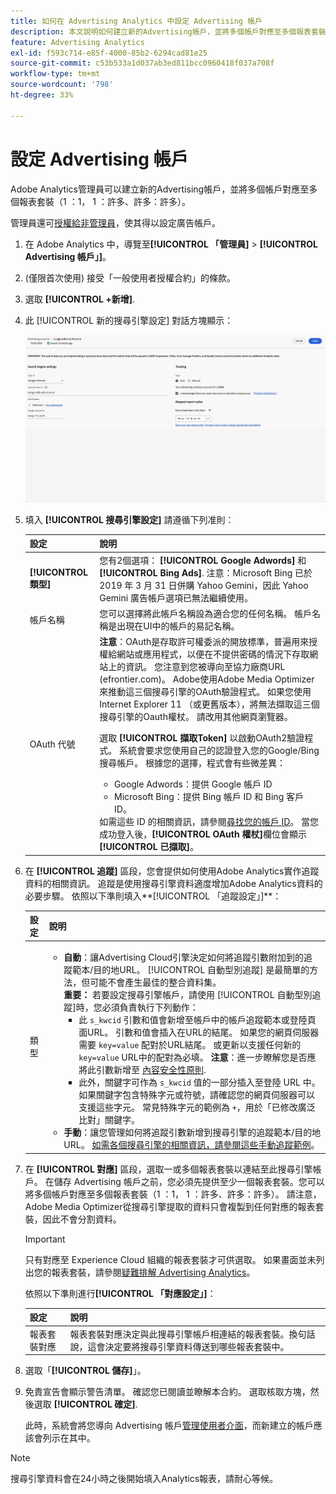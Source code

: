 ```yaml
---
title: 如何在 Advertising Analytics 中設定 Advertising 帳戶
description: 本文說明如何建立新的Advertising帳戶，並將多個帳戶對應至多個報表套裝。
feature: Advertising Analytics
exl-id: f593c714-e85f-4000-85b2-6294cad81e25
source-git-commit: c53b533a1d037ab3ed811bcc0960418f037a708f
workflow-type: tm+mt
source-wordcount: '798'
ht-degree: 33%

---
```


# 設定 Advertising 帳戶

Adobe Analytics管理員可以建立新的Advertising帳戶，並將多個帳戶對應至多個報表套裝（1 ：1， 1 ：許多、許多：許多）。

管理員還可[授權給非管理員](/help/integrate/c-advertising-analytics/overview.md#section_FCC58EB635954A32990D4E67B52B4369)，使其得以設定廣告帳戶。

<!--
![](assets/aa_accounts.png)
-->

1. 在 Adobe Analytics 中，導覽至&#x200B;**[!UICONTROL 「管理員]** > **[!UICONTROL Advertising 帳戶」]**。
1. (僅限首次使用) 接受「一般使用者授權合約」的條款。
1. 選取 **[!UICONTROL +新增]**.
1. 此 [!UICONTROL 新的搜尋引擎設定] 對話方塊顯示：

   ![](assets/aa-new-se-account.png)

1. 填入 **[!UICONTROL 搜尋引擎設定]** 請遵循下列准則：

   | 設定 | 說明 |
   | --- | --- |
   | **[!UICONTROL 類型]** | 您有2個選項： **[!UICONTROL Google Adwords]** 和 **[!UICONTROL Bing Ads]**.  注意：Microsoft Bing 已於 2019 年 3 月 31 日併購 Yahoo Gemini，因此 Yahoo Gemini 廣告帳戶選項已無法繼續使用。 |
   | 帳戶名稱 | 您可以選擇將此帳戶名稱設為適合您的任何名稱。  帳戶名稱是出現在UI中的帳戶的易記名稱。 |
   | OAuth 代號 | **注意**：OAuth是存取許可權委派的開放標準，普遍用來授權給網站或應用程式，以便在不提供密碼的情況下存取網站上的資訊。 您注意到您被導向至協力廠商URL (efrontier.com)。 Adobe使用Adobe Media Optimizer來推動這三個搜尋引擎的OAuth驗證程式。 如果您使用Internet Explorer 11 （或更舊版本），將無法擷取這三個搜尋引擎的Oauth權杖。 請改用其他網頁瀏覽器。<p>選取 **[!UICONTROL 擷取Token]** 以啟動OAuth2驗證程式。 系統會要求您使用自己的認證登入您的Google/Bing搜尋帳戶。 根據您的選擇，程式會有些微差異： <ul><li>Google Adwords：提供 Google 帳戶 ID</li><li>Microsoft Bing：提供 Bing 帳戶 ID 和 Bing 客戶 ID。</li></ul>如需這些 ID 的相關資訊，請參閱[尋找您的帳戶 ID](/help/integrate/c-advertising-analytics/c-adanalytics-workflow/aa-locate-account-id.md)。 當您成功登入後，**[!UICONTROL OAuth 權杖]**&#x200B;欄位會顯示&#x200B;**[!UICONTROL 已擷取]**。 |

1. 在 **[!UICONTROL 追蹤]** 區段，您會提供如何使用Adobe Analytics實作追蹤資料的相關資訊。 追蹤是使用搜尋引擎資料適度增加Adobe Analytics資料的必要步驟。
依照以下準則填入**[!UICONTROL 「追蹤設定」]**：

   | 設定 | 說明 |
   | --- | --- |
   | 類型 | <ul><li>**自動**：讓Advertising Cloud引擎決定如何將追蹤引數附加到的追蹤範本/目的地URL。 [!UICONTROL 自動型別追蹤] 是最簡單的方法，但可能不會產生最佳的整合資料集。<br>**重要：** 若要設定搜尋引擎帳戶，請使用 [!UICONTROL 自動型別追蹤]時，您必須負責執行下列動作：<ul><li>此 `s_kwcid` 引數和值會新增至帳戶中的帳戶追蹤範本或登陸頁面URL。 引數和值會插入在URL的結尾。 如果您的網頁伺服器需要 `key=value` 配對於URL結尾。 或更新以支援任何新的 `key=value` URL中的配對為必填。 **注意**：進一步瞭解您是否應將此引數新增至 [內容安全性原則](https://experienceleague.adobe.com/en/docs/id-service/using/reference/csp).</li><li>此外，關鍵字可作為 `s_kwcid` 值的一部分插入至登陸 URL 中。如果關鍵字包含特殊字元或符號，請確認您的網頁伺服器可以支援這些字元。 常見特殊字元的範例為 `+`，用於「已修改廣泛比對」關鍵字。</li></ul></li><li>**手動**：讓您管理如何將追蹤引數新增到搜尋引擎的追蹤範本/目的地URL。 [如需各個搜尋引擎的相關資訊，請參閱這些手動追蹤範例](/help/integrate/c-advertising-analytics/c-adanalytics-workflow/aa-manual-vs-automatic-tracking.md)。</li></ul> |

1. 在 **[!UICONTROL 對應]** 區段，選取一或多個報表套裝以連結至此搜尋引擎帳戶。 在儲存 Advertising 帳戶之前，您必須先提供至少一個報表套裝。您可以將多個帳戶對應至多個報表套裝（1 ：1， 1 ：許多、許多：許多）。 請注意，Adobe Media Optimizer從搜尋引擎提取的資料只會複製到任何對應的報表套裝，因此不會分割資料。

   >[!IMPORTANT]
   >
   >只有對應至 Experience Cloud 組織的報表套裝才可供選取。 如果畫面並未列出您的報表套裝，請參閱[疑難排解 Advertising Analytics](/help/integrate/c-advertising-analytics/c-adanalytics-workflow/aa-troubleshooting.md)。

   依照以下準則進行&#x200B;**[!UICONTROL 「對應設定」]**：

   | 設定 | 說明 |
   | --- | --- |
   | 報表套裝對應 | 報表套裝對應決定與此搜尋引擎帳戶相連結的報表套裝。換句話說，這會決定要將搜尋引擎資料傳送到哪些報表套裝中。 |


1. 選取「**[!UICONTROL 儲存]**」。
1. 免責宣告會顯示警告清單。 確認您已閱讀並瞭解本合約。 選取核取方塊，然後選取 **[!UICONTROL 確定]**.

   此時，系統會將您導向 Advertising 帳戶[管理使用者介面](/help/integrate/c-advertising-analytics/c-adanalytics-workflow/aa-manage-ad-accounts.md)，而新建立的帳戶應該會列示在其中。

>[!NOTE]
>
>搜尋引擎資料會在24小時之後開始填入Analytics報表，請耐心等候。
